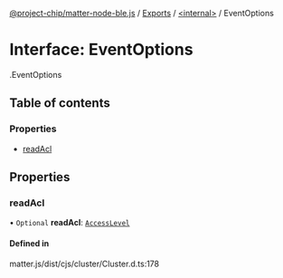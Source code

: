 [@project-chip/matter-node-ble.js](../README.md) / [Exports](../modules.md) / [<internal\>](../modules/internal_.md) / EventOptions

# Interface: EventOptions

[<internal>](../modules/internal_.md).EventOptions

## Table of contents

### Properties

- [readAcl](internal_.EventOptions.md#readacl)

## Properties

### readAcl

• `Optional` **readAcl**: [`AccessLevel`](../enums/internal_.AccessLevel.md)

#### Defined in

matter.js/dist/cjs/cluster/Cluster.d.ts:178
